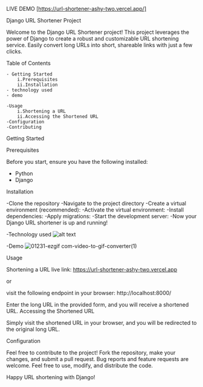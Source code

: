 LIVE DEMO [https://url-shortener-ashy-two.vercel.app/]

Django URL Shortener Project

Welcome to the Django URL Shortener project! This project leverages the power of Django to create a robust and customizable URL shortening service. 
Easily convert long URLs into short, shareable links with just a few clicks.

Table of Contents

    - Getting Started
        i.Prerequisites
        ii.Installation
    - technology used 
    - demo
    
    -Usage
        i.Shortening a URL
        ii.Accessing the Shortened URL
    -Configuration
    -Contributing
    

Getting Started

Prerequisites

Before you start, ensure you have the following installed:

-    Python
-    Django

Installation

-Clone the repository
-Navigate to the project directory
-Create a virtual environment (recommended):
-Activate the virtual environment:
-Install dependencies:
-Apply migrations:
-Start the development server:
-Now your Django URL shortener is up and running!

-Technology used
![alt text](https://fiverr-res.cloudinary.com/images/q_auto,f_auto/gigs/163789614/original/6d8dc8508cebeb830e44bc50d5cffdb7bfcbe736/do-projects-in-python-django-html-css.jpeg)

-Demo
![01231-ezgif com-video-to-gif-converter(1)](https://github.com/Rejoan2020/Url-shortener/assets/63773925/f12d068d-27a0-4342-9343-eee66555c1f6)

Usage

Shortening a URL
live link: https://url-shortener-ashy-two.vercel.app

or

visit the following endpoint in your browser:
http://localhost:8000/

Enter the long URL in the provided form, and you will receive a shortened URL.
Accessing the Shortened URL

Simply visit the shortened URL in your browser, and you will be redirected to the original long URL.


Configuration

Feel free to contribute to the project! Fork the repository, make your changes, and submit a pull request.
Bug reports and feature requests are welcome.
Feel free to use, modify, and distribute the code.

Happy URL shortening with Django!
